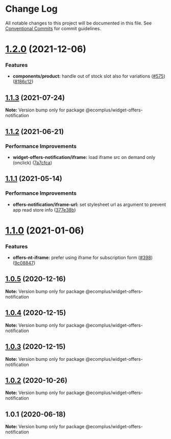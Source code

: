 # Change Log

All notable changes to this project will be documented in this file.
See [Conventional Commits](https://conventionalcommits.org) for commit guidelines.

# [1.2.0](https://github.com/ecomplus/storefront/compare/@ecomplus/widget-offers-notification@1.1.3...@ecomplus/widget-offers-notification@1.2.0) (2021-12-06)


### Features

* **components/product:** handle out of stock slot also for variations ([#575](https://github.com/ecomplus/storefront/issues/575)) ([8186c12](https://github.com/ecomplus/storefront/commit/8186c1236f2075ade32b7b3ad8e6506ef465452a))






## [1.1.3](https://github.com/ecomplus/storefront/compare/@ecomplus/widget-offers-notification@1.1.2...@ecomplus/widget-offers-notification@1.1.3) (2021-07-24)

**Note:** Version bump only for package @ecomplus/widget-offers-notification






## [1.1.2](https://github.com/ecomplus/storefront/compare/@ecomplus/widget-offers-notification@1.1.1...@ecomplus/widget-offers-notification@1.1.2) (2021-06-21)


### Performance Improvements

* **widget-offers-notification/iframe:** load iframe src on demand only (onclick) ([7a7cfca](https://github.com/ecomplus/storefront/commit/7a7cfca4ef2fe59dae3cc827717a9de86b71177e))





## [1.1.1](https://github.com/ecomplus/storefront/compare/@ecomplus/widget-offers-notification@1.1.0...@ecomplus/widget-offers-notification@1.1.1) (2021-05-14)


### Performance Improvements

* **offers-notification/iframe-url:** set stylesheet url as argument to prevent app read store info ([377e38b](https://github.com/ecomplus/storefront/commit/377e38b829d3418ad0d4882388d889f95ce04c80))





# [1.1.0](https://github.com/ecomplus/storefront/compare/@ecomplus/widget-offers-notification@1.0.5...@ecomplus/widget-offers-notification@1.1.0) (2021-01-06)


### Features

* **offers-nt-iframe:** prefer using iframe for subscription form ([#398](https://github.com/ecomplus/storefront/issues/398)) ([9c08847](https://github.com/ecomplus/storefront/commit/9c088473898da9584b3348e322f2cce549f601a8))





## [1.0.5](https://github.com/ecomplus/storefront/compare/@ecomplus/widget-offers-notification@1.0.4...@ecomplus/widget-offers-notification@1.0.5) (2020-12-16)

**Note:** Version bump only for package @ecomplus/widget-offers-notification





## [1.0.4](https://github.com/ecomplus/storefront/compare/@ecomplus/widget-offers-notification@1.0.3...@ecomplus/widget-offers-notification@1.0.4) (2020-12-15)

**Note:** Version bump only for package @ecomplus/widget-offers-notification





## [1.0.3](https://github.com/ecomplus/storefront/compare/@ecomplus/widget-offers-notification@1.0.2...@ecomplus/widget-offers-notification@1.0.3) (2020-12-15)

**Note:** Version bump only for package @ecomplus/widget-offers-notification





## [1.0.2](https://github.com/ecomplus/storefront/compare/@ecomplus/widget-offers-notification@1.0.1...@ecomplus/widget-offers-notification@1.0.2) (2020-10-26)

**Note:** Version bump only for package @ecomplus/widget-offers-notification





## 1.0.1 (2020-06-18)

**Note:** Version bump only for package @ecomplus/widget-offers-notification
